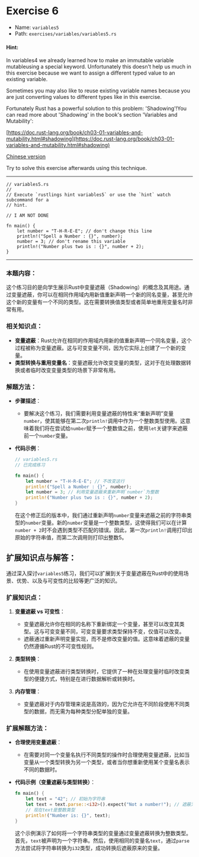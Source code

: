 # Exercise 6

- Name: ```variables5```
- Path: ```exercises/variables/variables5.rs```
#### Hint: 

In variables4 we already learned how to make an immutable variable mutableusing a special keyword. Unfortunately this doesn't help us much in this exercise because we want to assign a different typed value to an existing variable.

Sometimes you may also like to reuse existing variable names because you are just converting
values to different types like in this exercise.

Fortunately Rust has a powerful solution to this problem: 'Shadowing'!You can read more about 'Shadowing' in the book's section 'Variables and Mutability':

[https://doc.rust-lang.org/book/ch03-01-variables-and-mutability.html#shadowing](https://doc.rust-lang.org/book/ch03-01-variables-and-mutability.html#shadowing)

[Chinese version](https://rustwiki.org/zh-CN/book/ch03-01-variables-and-mutability.html#%E9%81%AE%E8%94%BD)

Try to solve this exercise afterwards using this technique.


---



```rust,editable
// variables5.rs
//
// Execute `rustlings hint variables5` or use the `hint` watch subcommand for a
// hint.

// I AM NOT DONE

fn main() {
    let number = "T-H-R-E-E"; // don't change this line
    println!("Spell a Number : {}", number);
    number = 3; // don't rename this variable
    println!("Number plus two is : {}", number + 2);
}

```

---

### 本题内容：

这个练习目的是向学生展示Rust中变量遮蔽（Shadowing）的概念及其用途。通过变量遮蔽，你可以在相同作用域内用新值重新声明一个新的同名变量，甚至允许这个新的变量有一个不同的类型。这在需要转换值类型或者简单地重用变量名时非常有用。

### 相关知识点：

- **变量遮蔽**：Rust允许在相同的作用域内用新的值重新声明一个同名变量，这个过程被称为变量遮蔽。这与可变变量不同，因为它实际上创建了一个新的变量。
- **类型转换与重用变量名**：变量遮蔽允许改变变量的类型，这对于在处理数据转换或者临时改变变量类型的场景下非常有用。

### 解题方法：

- **步骤描述**：
  - 要解决这个练习，我们需要利用变量遮蔽的特性来“重新声明”变量`number`，使其能够在第二次`println!`调用中作为一个整数类型使用。这意味着我们将在尝试给`number`赋予一个整数值之前，使用`let`关键字来遮蔽前一个`number`变量。

- **代码示例**：
    ```rust
    // variables5.rs
    // 已完成练习
    
    fn main() {
        let number = "T-H-R-E-E"; // 不改变这行
        println!("Spell a Number : {}", number);
        let number = 3; // 利用变量遮蔽来重新声明`number`为整数
        println!("Number plus two is : {}", number + 2);
    }
    ```
    在这个修正后的版本中，我们通过重新声明`number`变量来遮蔽之前的字符串类型的`number`变量。新的`number`变量是一个整数类型，这使得我们可以在计算`number + 2`时不会遇到类型不匹配的错误。因此，第一次`println!`调用打印出原始的字符串值，而第二次调用则打印出整数5。

## 扩展知识点与解答：

通过深入探讨`variables5`练习，我们可以扩展到关于变量遮蔽在Rust中的使用场景、优势、以及与可变性的比较等更广泛的知识。

### 扩展知识点：

1. **变量遮蔽 vs 可变性**：
   - 变量遮蔽允许你在相同的名称下重新绑定一个变量，甚至可以改变其类型。这与可变变量不同，可变变量要求类型保持不变，仅值可以改变。
   - 遮蔽通过重新声明变量实现，而不是修改变量的值。这意味着遮蔽的变量仍然遵循Rust的不可变性规则。

2. **类型转换**：
   - 在使用变量遮蔽进行类型转换时，它提供了一种在处理变量时临时改变类型的便捷方式，特别是在进行数据解析或转换时。

3. **内存管理**：
   - 变量遮蔽对于内存管理来说是高效的，因为它允许在不同阶段使用不同类型的数据，而无需为每种类型分配单独的变量。

### 扩展解题方法：

- **合理使用变量遮蔽**：
  - 在需要对同一个变量名执行不同类型的操作时合理使用变量遮蔽，比如当变量从一个类型转换为另一个类型，或者当你想重新使用某个变量名表示不同的数据时。

- **代码示例（变量遮蔽与类型转换）**：
    ```rust
    fn main() {
        let text = "42"; // 初始为字符串
        let text = text.parse::<i32>().expect("Not a number!"); // 遮蔽为i32类型
        // 现在text是整数类型
        println!("Number is: {}", text);
    }
    ```
    这个示例演示了如何将一个字符串类型的变量通过变量遮蔽转换为整数类型。首先，`text`被声明为一个字符串。然后，使用相同的变量名`text`，通过`parse`方法尝试将字符串转换为`i32`类型，成功转换后遮蔽原来的变量。
